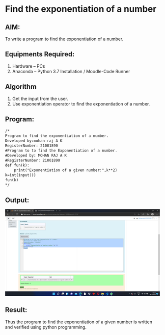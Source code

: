 # Find the exponentiation of a number

## AIM:
To write a program to find the exponentiation of a number.

## Equipments Required:
1. Hardware – PCs
2. Anaconda – Python 3.7 Installation / Moodle-Code Runner

## Algorithm
1. Get the input from the user.
2. Use exponentiation operator to find the exponentiation of a number.

## Program:
```
/*
Program to find the exponentiation of a number.
Developed by:mohan raj A K 
RegisterNumber: 21001890
#Program to to find the Exponentiation of a number.
#Developed by: MOHAN RAJ A K
#RegisterNumber: 21001890
def fun(k):
    print("Exponentiation of a given number:",k**2)
k=int(input())
fun(k)
*/
```

## Output:
![git log](exponentiation.png)


## Result:
Thus the program to find the exponentiation of a given number is written and verified using python programming.
